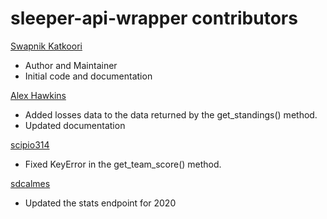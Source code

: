 sleeper-api-wrapper contributors
============================================

[Swapnik Katkoori](https://github.com/SwapnikKatkoori)

  - Author and Maintainer
  - Initial code and documentation
  
[Alex Hawkins](https://github.com/AlexHawkins1)
  - Added losses data to the data returned by the get_standings() method.
  - Updated documentation
 
[scipio314](https://github.com/scipio314)
  - Fixed KeyError in the get_team_score() method.
  
[sdcalmes](https://github.com/sdcalmes)
  - Updated the stats endpoint for 2020
